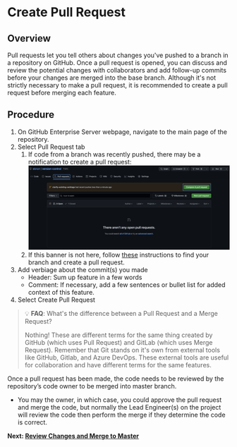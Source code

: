 # Create Pull Request
## Overview
Pull requests let you tell others about changes you've pushed to a branch in a repository on GitHub. Once a pull request is opened, you can discuss and review the potential changes with collaborators and add follow-up commits before your changes are merged into the base branch. Although it's not strictly necessary to make a pull request, it is recommended to create a pull request before merging each feature.
## Procedure
1. On GitHub Enterprise Server webpage, navigate to the main page of the repository.
2. Select Pull Request tab
   1. If code from a branch was recently pushed, there may be a notification to create a pull request: ![New Pull Request](images/new_pull_request.png)
   2. If this banner is not here, follow [these](https://docs.github.com/en/enterprise-server@3.7/pull-requests/collaborating-with-pull-requests/proposing-changes-to-your-work-with-pull-requests/creating-a-pull-request?tool=webui) instructions to find your branch and create a pull request.
3. Add verbiage about the commit(s) you made
   - Header: Sum up feature in a few words
   - Comment: If necessary, add a few sentences or bullet list for added context of this feature.
4. Select Create Pull Request

> :bulb: **FAQ**: What's the difference between a Pull Request and a Merge Request?
>
> Nothing! These are different terms for the same thing created by GitHub (which uses Pull Request) and GitLab (which uses Merge Request). Remember that Git stands on it's own from external tools like GitHub, Gitlab, and Azure DevOps. These external tools are useful for collaboration and have different terms for the same features.

Once a pull request has been made, the code needs to be reviewed by the repository’s code owner to be merged into master branch. 
  - You may the owner, in which case, you could approve the pull request and merge the code, but normally the Lead Engineer(s) on the project will review the code then perform the merge if they determine the code is correct. 

**Next: [Review Changes and Merge to Master](Review%20Changes%20and%20Merge%20to%20Master.md)**